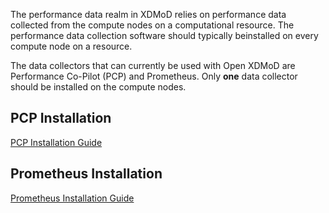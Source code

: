 The performance data realm in XDMoD relies on performance
data collected from the compute nodes on a computational
resource.  The performance data collection software
should typically beinstalled on every compute node on a
resource.

The data collectors that can currently be used with Open XDMoD are Performance Co-Pilot (PCP) and Prometheus.
Only **one** data collector should be installed on the compute nodes.

PCP Installation
----------------

[PCP Installation Guide](supremm-install-pcp.html)

Prometheus Installation
-----------------------

[Prometheus Installation Guide](supremm-install-prometheus.html)
